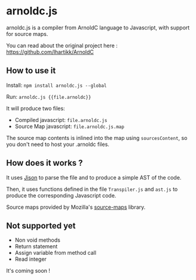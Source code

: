 # arnoldc.js

arnoldc.js is a compiler from ArnoldC language to Javascript, with support for source maps.

You can read about the original project here : https://github.com/lhartikk/ArnoldC

## How to use it

Install: `npm install arnoldc.js --global`

Run: `arnoldc.js {{file.arnoldc}}`

It will produce two files:

* Compiled javascript: `file.arnoldc.js`
* Source Map javascript: `file.arnoldc.js.map`

The source map contents is inlined into the map using `sourcesContent`, so you don't need to host your .arnoldc files.

## How does it works ?

It uses [Jison](http://zaach.github.io/jison/) to parse the file and to produce a simple AST of the code.

Then, it uses functions defined in the file `Transpiler.js` and `ast.js` to produce the corresponding Javascript code.

Source maps provided by Mozilla's [source-maps](https://github.com/mozilla/source-map) library.

## Not supported yet

- Non void methods
- Return statement
- Assign variable from method call
- Read integer

It's coming soon !
